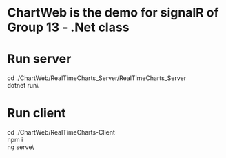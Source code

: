 # ChartWeb is the demo for signalR of Group 13 - .Net class

# Run server
cd ./ChartWeb/RealTimeCharts_Server/RealTimeCharts_Server\
dotnet run\

# Run client
cd ./ChartWeb/RealTimeCharts-Client\
npm i\
ng serve\
